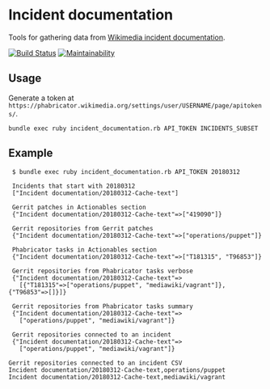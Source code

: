 # Incident documentation

Tools for gathering data from [Wikimedia incident documentation](https://wikitech.wikimedia.org/wiki/Incident_documentation).

[![Build Status](https://travis-ci.org/zeljkofilipin/incident-documentation.svg?branch=master)](https://travis-ci.org/zeljkofilipin/incident-documentation)
[![Maintainability](https://api.codeclimate.com/v1/badges/c3f54714f5ceda19e72c/maintainability)](https://codeclimate.com/github/zeljkofilipin/incident-documentation/maintainability)

## Usage

Generate a token at `https://phabricator.wikimedia.org/settings/user/USERNAME/page/apitokens/`.

    bundle exec ruby incident_documentation.rb API_TOKEN INCIDENTS_SUBSET

## Example

     $ bundle exec ruby incident_documentation.rb API_TOKEN 20180312

     Incidents that start with 20180312
     ["Incident documentation/20180312-Cache-text"]

     Gerrit patches in Actionables section
     {"Incident documentation/20180312-Cache-text"=>["419090"]}

     Gerrit repositories from Gerrit patches
     {"Incident documentation/20180312-Cache-text"=>["operations/puppet"]}

     Phabricator tasks in Actionables section
     {"Incident documentation/20180312-Cache-text"=>["T181315", "T96853"]}

     Gerrit repositories from Phabricator tasks verbose
     {"Incident documentation/20180312-Cache-text"=>
       [{"T181315"=>["operations/puppet", "mediawiki/vagrant"]}, {"T96853"=>[]}]}

     Gerrit repositories from Phabricator tasks summary
     {"Incident documentation/20180312-Cache-text"=>
       ["operations/puppet", "mediawiki/vagrant"]}

     Gerrit repositories connected to an incident
     {"Incident documentation/20180312-Cache-text"=>
       ["operations/puppet", "mediawiki/vagrant"]}

    Gerrit repositories connected to an incident CSV
    Incident documentation/20180312-Cache-text,operations/puppet
    Incident documentation/20180312-Cache-text,mediawiki/vagrant

